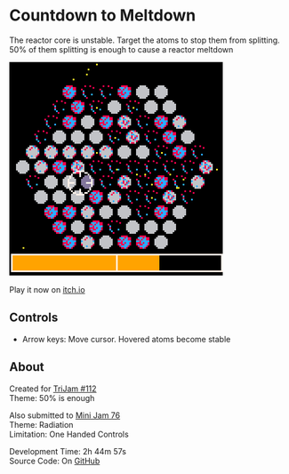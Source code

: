 # Countdown to Meltdown
The reactor core is unstable. Target the atoms to stop them from splitting. 
50% of them splitting is enough to cause a reactor meltdown

[![A hexagonal grid of atoms that are in various states of stability](screenshots/cover.png)](https://caterpillargames.itch.io/countdown-to-meltdown)

Play it now on [itch.io](https://caterpillargames.itch.io/countdown-to-meltdown)

## Controls
* Arrow keys: Move cursor. Hovered atoms become stable




## About
Created for [TriJam #112](https://itch.io/jam/trijam-112/entries)  
Theme: 50% is enough  

Also submitted to [Mini Jam 76](https://itch.io/jam/mini-jam-76-radiation)  
Theme: Radiation  
Limitation: One Handed Controls

Development Time: 2h 44m 57s  
Source Code: On [GitHub](https://github.com/CaterpillarGames/pico8-games/tree/master/carts/countdown-to-meltdown)


